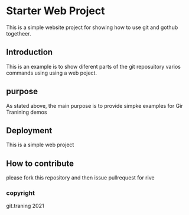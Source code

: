 # Starter Web Project
This is a simple website project for showing 
how to use git and gothub togetheer.

## Introduction
This is an example is to show diferent parts of the git reposuitory varios commands using using a web poject.

## purpose
 As stated above, the main purpose is to provide simpke examples for Gir Tranining demos
 

## Deployment 

This is a simple web project

## How to contribute

please fork this repository and then issue pullrequest for rive
 
### copyright 
git.traning
2021
